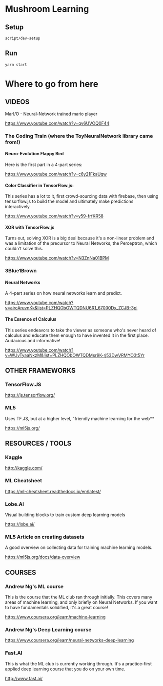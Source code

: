# Mushroom Learning

## Setup

```
script/dev-setup
```

## Run

```
yarn start
```

# Where to go from here

## VIDEOS
MarI/O - Neural-Network trained mario player

https://www.youtube.com/watch?v=qv6UVOQ0F44

### The Coding Train (where the ToyNeuralNetwork library came from!)

#### Neuro-Evolution Flappy Bird

Here is the first part in a 4-part series:

https://www.youtube.com/watch?v=c6y21FkaUqw

#### Color Classifier in TensorFlow.js:

This series has a lot to it, first crowd-sourcing data with firebase, then using tensorflow.js to build the model and ultimately make predictions interactively

https://www.youtube.com/watch?v=y59-frfKR58

#### XOR with TensorFlow.js

Turns out, solving XOR is a big deal because it's a non-linear problem and was a limitation of the precursor to Neural Networks, the Perceptron, which couldn't solve this.

https://www.youtube.com/watch?v=N3ZnNa01BPM

### 3Blue1Brown

#### Neural Networks

A 4-part series on how neural networks learn and predict.

https://www.youtube.com/watch?v=aircAruvnKk&list=PLZHQObOWTQDNU6R1_67000Dx_ZCJB-3pi

#### The Essence of Calculus

This series endeavors to take the viewer as someone who's never heard of calculus and educate them enough to have invented it in the first place. Audacious and informative!

https://www.youtube.com/watch?v=WUvTyaaNkzM&list=PLZHQObOWTQDMsr9K-rj53DwVRMYO3t5Yr


## OTHER FRAMEWORKS

### TensorFlow.JS

https://js.tensorflow.org/

### ML5

Uses TF.JS, but at a higher level, "friendly machine learning for the web**

https://ml5js.org/

## RESOURCES / TOOLS

### Kaggle

http://kaggle.com/

### ML Cheatsheet

https://ml-cheatsheet.readthedocs.io/en/latest/

### Lobe.AI

Visual building blocks to train custom deep learning models

https://lobe.ai/ 

### ML5 Article on creating datasets

A good overview on collecting data for training machine learning models.

https://ml5js.org/docs/data-overview


## COURSES

### Andrew Ng's ML course

This is the course that the ML club ran through initially. This covers many areas of machine learning, and only briefly on Neural Networks. If you want to have fundamentals solidified, it's a great course!

https://www.coursera.org/learn/machine-learning

### Andrew Ng's Deep Learning course

https://www.coursera.org/learn/neural-networks-deep-learning

### Fast.AI

This is what the ML club is currently working through. It's a practice-first applied deep learning course that you do on your own time.

http://www.fast.ai/

